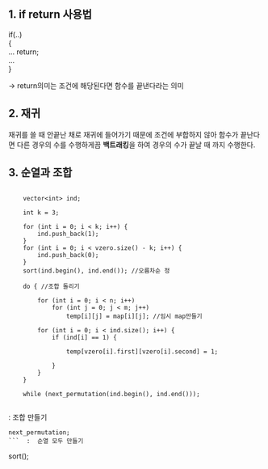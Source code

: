 ## 1. if return 사용법

if(..)  
  {  
  ...
  return;  
  ...  
   }

-> return의미는 조건에 해당된다면 함수를 끝낸다라는 의미

## 2. 재귀

재귀를 쓸 때 안끝난 채로 재귀에 들어가기 때문에 조건에 부합하지 않아 함수가 끝난다면 다른 경우의 수를 수행하게끔 **백트래킹**을 하여 경우의 수가 끝날 때 까지 수행한다.

## 3. 순열과 조합 

```

	vector<int> ind;

	int k = 3;

	for (int i = 0; i < k; i++) {
		ind.push_back(1);
	}
	for (int i = 0; i < vzero.size() - k; i++) {
		ind.push_back(0);
	}
	sort(ind.begin(), ind.end()); //오름차순 정

	do { //조합 돌리기

		for (int i = 0; i < n; i++)
			for (int j = 0; j < m; j++)
				temp[i][j] = map[i][j]; //임시 map만들기

		for (int i = 0; i < ind.size(); i++) {
			if (ind[i] == 1) {

				temp[vzero[i].first][vzero[i].second] = 1;

			}
		}	
	} 

	while (next_permutation(ind.begin(), ind.end())); 


```  
: 조합 만들기 

```
next_permutation;
```  :  순열 모두 만들기

```
sort();
``` :  오름차순 정렬

